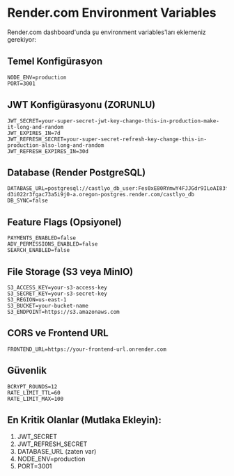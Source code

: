 # Render.com Environment Variables

Render.com dashboard'unda şu environment variables'ları eklemeniz gerekiyor:

## Temel Konfigürasyon
```
NODE_ENV=production
PORT=3001
```

## JWT Konfigürasyonu (ZORUNLU)
```
JWT_SECRET=your-super-secret-jwt-key-change-this-in-production-make-it-long-and-random
JWT_EXPIRES_IN=7d
JWT_REFRESH_SECRET=your-super-secret-refresh-key-change-this-in-production-also-long-and-random
JWT_REFRESH_EXPIRES_IN=30d
```

## Database (Render PostgreSQL)
```
DATABASE_URL=postgresql://castlyo_db_user:Fes0xE80RYmwY4FJJGdr9ILoAI83fJ8G@dpg-d3i022r3fgac73a5i9j0-a.oregon-postgres.render.com/castlyo_db
DB_SYNC=false
```

## Feature Flags (Opsiyonel)
```
PAYMENTS_ENABLED=false
ADV_PERMISSIONS_ENABLED=false
SEARCH_ENABLED=false
```

## File Storage (S3 veya MinIO)
```
S3_ACCESS_KEY=your-s3-access-key
S3_SECRET_KEY=your-s3-secret-key
S3_REGION=us-east-1
S3_BUCKET=your-bucket-name
S3_ENDPOINT=https://s3.amazonaws.com
```

## CORS ve Frontend URL
```
FRONTEND_URL=https://your-frontend-url.onrender.com
```

## Güvenlik
```
BCRYPT_ROUNDS=12
RATE_LIMIT_TTL=60
RATE_LIMIT_MAX=100
```

## En Kritik Olanlar (Mutlaka Ekleyin):
1. JWT_SECRET
2. JWT_REFRESH_SECRET
3. DATABASE_URL (zaten var)
4. NODE_ENV=production
5. PORT=3001
